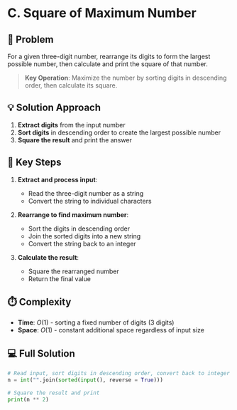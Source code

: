 # C. Square of Maximum Number

## 📝 Problem

For a given three-digit number, rearrange its digits to form the largest possible number, then calculate and print the square of that number.

> **Key Operation**: Maximize the number by sorting digits in descending order, then calculate its square.

## 💡 Solution Approach

1. **Extract digits** from the input number
2. **Sort digits** in descending order to create the largest possible number
3. **Square the result** and print the answer

## 🔑 Key Steps

1. **Extract and process input**:

   - Read the three-digit number as a string
   - Convert the string to individual characters

2. **Rearrange to find maximum number**:

   - Sort the digits in descending order
   - Join the sorted digits into a new string
   - Convert the string back to an integer

3. **Calculate the result**:
   - Square the rearranged number
   - Return the final value

## ⏱️ Complexity

- **Time**: $O(1)$ - sorting a fixed number of digits (3 digits)
- **Space**: $O(1)$ - constant additional space regardless of input size

## 💻 Full Solution

```python
# Read input, sort digits in descending order, convert back to integer
n = int("".join(sorted(input(), reverse = True)))

# Square the result and print
print(n ** 2)
```

